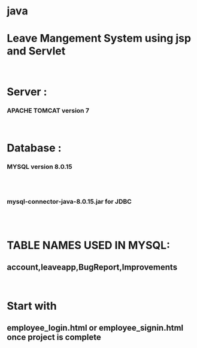 # java
<h1><b>Leave Mangement System using jsp and Servlet</b></h1> <br> 
<h1>Server :</h1> <h3><b>APACHE TOMCAT version 7</b></h3>  <br>
<h1>Database :</h1> <h3><b>MYSQL version 8.0.15</b></h3> <br><br>
<h3><b>mysql-connector-java-8.0.15.jar for JDBC</b></h1><br><br>
<h1>TABLE NAMES USED IN MYSQL:</h1><h2><b>account,leaveapp,BugReport,Improvements</b></h2><br>
<h1>Start with <h2>employee_login.html or employee_signin.html once project is complete</h1>
